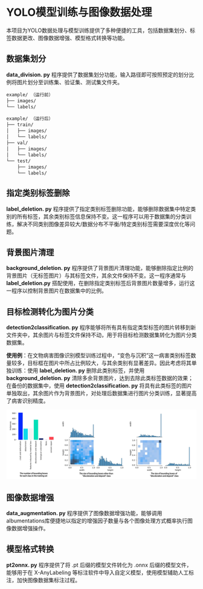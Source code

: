 # YOLO模型训练与图像数据处理
本项目为YOLO数据处理与模型训练提供了多种便捷的工具，包括数据集划分、标签数据更改、图像数据增强、模型格式转换等功能。

## 数据集划分
**data_division. py** 程序提供了数据集划分功能，输入路径即可按照预定的划分比例将图片划分至训练集、验证集、测试集文件夹。
```
example/ （运行前）
├── images/ 
└── labels/ 
```
```
example/ （运行后）
├── train/ 
│   ├── images/  
│   └── labels/  
├── val/ 
│   ├── images/  
│   └── labels/  
└── test/ 
    ├── images/ 
    └── labels/
```

## 指定类别标签删除
**label_deletion. py** 程序提供了指定类别标签删除功能，能够删除数据集中特定类别的所有标签，其余类别标签信息保持不变。这一程序可以用于数据集的分类训练，解决不同类别图像差异较大/数据分布不平衡/特定类别标签需要深度优化等问题。

## 背景图片清理
**background_deletion. py** 程序提供了背景图片清理功能，能够删除指定比例的背景图片（无标签图片）与其标签文件，其余文件保持不变。这一程序通常与 **label_deletion.py** 搭配使用，在删除指定类别标签后背景图片数量增多，运行这一程序以控制背景图片在数据集中的比例。

## 目标检测转化为图片分类
**detection2classification. py** 程序能够将所有具有指定类型标签的图片转移到新文件夹中，其余图片与标签文件保持不动，用于将目标检测数据集转化为图片分类数据集。

**使用例**：在文物病害图像识别模型训练过程中，“变色与沉积”这一病害类别标签数量较多，目标框在图片中所占比例较大，与其余类别有显著差异。因此考虑将其单独训练：使用 **label_deletion. py** 删除此类别标签，并使用 **background_deletion. py** 清除多余背景图片，达到去除此类标签数据的效果；在备份的数据集中，使用 **detection2classification. py** 将具有此类标签的图片单独取出，其余图片作为背景图片，对处理后数据集进行图片分类训练，显著提高了病害识别精度。

![输入图片说明](/pic.png)

## 图像数据增强
**data_augmentation. py** 程序提供了图像数据增强功能，能够调用albumentations库便捷地以指定的增强因子数量与各个图像处理方式概率执行图像数据增强操作。

## 模型格式转换
**pt2onnx. py** 程序提供了将 .pt 后缀的模型文件转化为 .onnx 后缀的模型文件，能够用于在 X-AnyLabeling 等标注软件中导入自定义模型，使用模型辅助人工标注，加快图像数据集标注过程。



 






